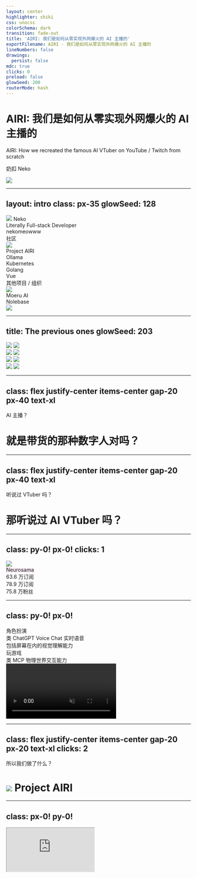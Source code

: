 ```yaml
---
layout: center
highlighter: shiki
css: unocss
colorSchema: dark
transition: fade-out
title: 'AIRI: 我们是如何从零实现外网爆火的 AI 主播的'
exportFilename: AIRI - 我们是如何从零实现外网爆火的 AI 主播的
lineNumbers: false
drawings:
  persist: false
mdc: true
clicks: 0
preload: false
glowSeed: 200
routerMode: hash
---
```


<div translate-x--10>

<h1>
  <span font-airi text-pink>AIRI</span>: 我们是如何从零实现外网爆火的 AI 主播的
</h1>

<p>
  <span font-airi text="pink-300/90">AIRI</span>: How we recreated the famous AI VTuber on YouTube / Twitch from scratch
</p>

奶扣 Neko

<img src="/airi-logo-grayscaled-light-2.svg" class="w-180 opacity-13" absolute right="[-35%]" bottom="[-230%]">

</div>

---
layout: intro
class: px-35
glowSeed: 128
---

<div flex items-center gap-3>
  <div
    v-click="1"
    :class="$clicks < 1 ? 'translate-x--5 opacity-0' : 'translate-x-0 opacity-100'"
    flex flex-col items-start transition duration-500 ease-in-out min-w-60
  >
    <img src="/person/neko.jpeg" w-40 h-40 rounded-full object-cover mb-5>
    <span font-semibold text-3xl>Neko</span>
    <div>
      <div>
        <span class="opacity-70">Literally Full-stack Developer</span>
      </div>
      <div text-sm flex items-center gap-2 mt-4>
        <div i-ri:github-fill /><span underline decoration-dashed font-mono decoration-zinc-300>nekomeowww</span>
      </div>
    </div>
  </div>
  <div flex-1 />
  <div flex flex-col gap-8>
    <div mb-4 v-click="2">
      <div mb-4 text-zinc-400>
        <span>社区</span>
      </div>
      <div
        flex flex-wrap items-start content-start gap-4 transition duration-500 ease-in-out
        :class="$clicks < 2 ? 'translate-y-5' : 'translate-y-0'"
      >
        <div flex items-center gap-2 text-2xl w-fit h-fit>
          <img src="/proj-airi-logo.svg" size="6.5" >
          <div>Project AIRI</div>
        </div>
        <div flex items-center gap-2 text-2xl w-fit h-fit>
          <div i-simple-icons:ollama inline-block /> Ollama
        </div>
        <div flex items-center gap-2 text-2xl w-fit h-fit>
          <div i-devicon:kubernetes inline-block /> Kubernetes
        </div>
        <div flex items-center gap-2 text-2xl w-fit h-fit>
          <div i-devicon:go /><div>Golang</div>
        </div>
        <div flex items-center gap-2 text-2xl w-fit h-fit>
          <div i-logos:vue /><div>Vue</div>
        </div>
      </div>
    </div>
    <div v-click="3">
      <div mb-4 text-zinc-400>
        <span>其他项目 / 组织</span>
      </div>
      <div
        flex flex-wrap items-start content-start gap-4 transition duration-500 ease-in-out
        :class="$clicks < 3 ? 'translate-y-5' : 'translate-y-0'"
      >
        <div flex items-center gap-2 text-2xl w-fit h-fit>
          <img src="/moeru-ai-logo.png" size="6.5" />
          <div>Moeru AI</div>
        </div>
        <div flex items-center gap-2 text-2xl w-fit h-fit>
          <div i-fluent-emoji:notebook-with-decorative-cover /><div>Nolebase</div>
        </div>
      </div>
    </div>
  </div>
</div>

<div v-click="3" w-full absolute bottom-0 left-0 flex items-center transform="translate-x--10 translate-y--10">
  <div w-full flex items-center justify-end gap-4>
    <img src="/nekomeoww-qr.png" h-50>
  </div>
</div>

---
title: The previous ones
glowSeed: 203
---

<div>
  <div grid="~ cols-2" gap-4>
    <div
      relative
      class="[&_.qr]:hover:opacity-100 [&_.img]:hover:opacity-20 hover:cursor-pointer hover:grayscale-100"
      rounded-lg overflow-hidden  bg="black" h-fit
      transition="all duration-250 ease-in-out"
    >
      <img src="/session-1.png" class="img" opacity-100 transition="all duration-250 ease-in-out">
      <img src="/session-1-qr.png" class="qr" w-60 absolute top-0 left="0" translate-x="[40%]" opacity-0 transition="all duration-250 ease-in-out">
    </div>
    <div
      relative
      class="[&_.qr]:hover:opacity-100 [&_.img]:hover:opacity-50 hover:cursor-pointer hover:grayscale-100"
      rounded-lg overflow-hidden  bg="black" h-fit
      transition="all duration-250 ease-in-out"
    >
      <img src="/session-2.png" class="img" opacity-100 transition="all duration-250 ease-in-out">
      <img src="/session-2-qr.png" class="qr" w-60 absolute top-0 left="0" translate-x="[40%]" opacity-0 transition="all duration-250 ease-in-out">
    </div>
    <div
      relative
      class="[&_.qr]:hover:opacity-100 [&_.img]:hover:opacity-50 hover:cursor-pointer hover:grayscale-100"
      rounded-lg overflow-hidden  bg="black" h-fit
      transition="all duration-250 ease-in-out"
    >
      <img src="/session-3.png" class="img" opacity-100 transition="all duration-250 ease-in-out">
      <img src="/session-3-qr.png" class="qr" w-60 absolute top-0 left="0" translate-x="[40%]" opacity-0 transition="all duration-250 ease-in-out">
    </div>
    <div
      relative
      class="[&_.qr]:hover:opacity-100 [&_.img]:hover:opacity-50 hover:cursor-pointer hover:grayscale-100"
      rounded-lg overflow-hidden  bg="black" h-fit
      transition="all duration-250 ease-in-out"
    >
      <img src="/session-4.png" class="img" opacity-100 transition="all duration-250 ease-in-out">
      <img src="/session-4-qr.png" class="qr" w-60 absolute top-0 left="0" translate-x="[40%]" opacity-0 transition="all duration-250 ease-in-out">
    </div>
  </div>
</div>

---
class: flex justify-center items-center gap-20 px-40 text-xl
---

<div
  absolute text-6xl
  :class="$clicks < 1 ? 'text-white' : 'translate-y--18 scale-40 text-white/30'"
  transition duration-500 ease-in-out
>
  <span>AI 主播？</span>
</div>

<div flex flex-col items-center>
  <v-clicks>
    <div mt-4>
      <h1 flex items-center text="5xl!">
        <span>就是带货的那种数字人对吗？</span>
      </h1>
    </div>
  </v-clicks>
</div>

---
class: flex justify-center items-center gap-20 px-40 text-xl
---

<div
  absolute text-6xl
  :class="$clicks < 1 ? 'text-white' : 'translate-y--18 scale-40 text-white/30'"
  transition duration-500 ease-in-out
>
  <span>听说过 VTuber 吗？</span>
</div>

<div flex flex-col items-center>
  <v-clicks>
    <div mt-4>
      <h1 flex items-center text="5xl!">
        <span>那听说过 AI VTuber 吗？</span>
      </h1>
    </div>
  </v-clicks>
</div>

---
class: py-0! px-0!
clicks: 1
---

<div>
  <div
    w-full h-full bg="black/15" absolute backdrop-blur-sm z-100
    :class="[$clicks < 1 ? 'opacity-0' : 'opacity-100']"
    transition duration-1200 ease-in-out
  >
  </div>
  <img
    :class="[$clicks < 1 ? '' : 'blur-lg scale-120']"
    src="/Neuro-sama_v2_character_sheet.webp"
    transition duration-1200 ease-in-out
  >
  <div
    :class="$clicks < 1 ? 'opacity-0' : 'opacity-100'"
    absolute inset-0 translate="x-68 y-50" w-fit h-fit
    transition duration-500 ease-in-out z-101
  >
    <div
      text="20" font-cuteen text-rose-400
      style="-webkit-text-stroke: 6px #ffeef7; paint-order: stroke;"
      flex flex-col items-center
    >
      Neurosama
    </div>
    <div flex gap-4 rounded-lg bg="white/50" text="black/70" backdrop-blur-sm px-2 py-1>
      <div flex items-center gap-2>
        <div i-logos:youtube-icon text-2xl />
        <div>63.6 万订阅</div>
      </div>
      <div flex items-center gap-2>
        <div i-logos:twitch text-2xl />
        <div>78.9 万订阅</div>
      </div>
      <div flex items-center gap-2>
        <div i-simple-icons:bilibili text-cyan text-2xl />
        <div>75.8 万粉丝</div>
      </div>
    </div>
  </div>
</div>

---
class: py-0! px-0!
---

<div>
  <div absolute z-100 w-full h-full px-20 flex items-center>
    <div flex flex-col justify-center h-fit w-fit bg="neutral-200/40" backdrop-blur-sm px-6 py-4 rounded-2xl>
      <v-clicks>
        <div flex items-center text-6xl gap-5>
          <div text="white/80" i-solar:chat-round-like-bold-duotone /> <div text-4xl text="white/80">角色扮演</div>
        </div>
        <div flex items-center text-6xl gap-5>
          <div text="white/80" i-solar:incoming-call-rounded-bold-duotone /> <div text-4xl text="white/80">类 ChatGPT Voice Chat 实时语音</div>
        </div>
        <div flex items-center text-6xl gap-5>
          <div text="white/80" i-solar:eye-closed-bold-duotone /> <div text-4xl text="white/80">包括屏幕在内的视觉理解能力</div>
        </div>
        <div flex items-center text-6xl gap-5>
          <div text="white/80" i-solar:gamepad-charge-bold-duotone /> <div text-4xl text="white/80">玩游戏</div>
        </div>
        <div flex items-center text-6xl gap-5>
          <div text="white/80" i-solar:magnet-wave-bold-duotone /> <div text-4xl text="white/80">类 MCP 物理世界交互能力</div>
        </div>
      </v-clicks>
    </div>
  </div>
  <div relative>
    <div w-full h-full bg="black/70" absolute>
    </div>
    <video autoplay muted>
      <source src="/Neuro-minecraft.mp4" />
    </video>
  </div>
</div>

---
class: flex justify-center items-center gap-20 px-20 text-xl
clicks: 2
---

<div
  absolute text-4xl
  :class="$clicks < 1 ? 'text-white scale-100' : 'translate-y--18 scale-40 text-white/30'"
  transition duration-500 ease-in-out
>
  <span>所以我们做了什么？</span>
</div>

<div flex flex-col items-center>
  <v-clicks>
    <div mt-4>
      <h1 flex items-center text="6xl!" gap-4>
        <div flex gap-3 transition duration-500 ease-in-out text-nowrap>
          <img src="/proj-airi-logo.svg" size="14" >
          <span>Project <span font-airi>AIRI</span></span>
        </div>
      </h1>
    </div>
  </v-clicks>
</div>

---
class: px-0! py-0!
---

<iframe v-click src="https://airi.moeru.ai" w-full h-full text-sm style="zoom: 0.8" />

---
class: flex justify-center items-center gap-20 px-40 text-xl
---

<div
  absolute text-6xl
  :class="$clicks < 1 ? 'text-white' : 'translate-y--18 scale-40 text-white/30'"
  transition duration-500 ease-in-out
>
  <span>傲慢的开始</span>
</div>

<div flex flex-col items-center>
  <v-clicks>
    <div mt-4>
      <h1 flex items-center text="5xl!">
        <span>不就是套壳数字人吗？</span>
      </h1>
    </div>
  </v-clicks>
</div>

---
class: py-10
glowSeed: 100
---

# 事情远比想象的复杂

<span>为什么没那么简单？Vibe coding 不行吗？</span>

<div mt-6 />

<div flex flex-col gap-4>

<v-clicks>

<div border="2 solid violet-800/50" rounded-lg>
  <div flex items-center bg="violet-800/30" px-3 py-2 text-violet-300>
    <div i-carbon:web-services-container text-sm mr-1 />
    <div text-xs>
      <em>记忆系统的挑战</em>
    </div>
  </div>
  <div bg="violet-800/10" px-4 py-3>
    <div>
      <span>
        让 AI 拥有持续的记忆能力远比想象的复杂，不仅要考虑语义相关性，还需模拟人类的遗忘曲线和情感偏好
      </span>
    </div>
    <div text-xs flex gap-2 mt-1 text-zinc-400>
      <div>难以调试</div>
      <div>难以追踪</div>
      <div>难以管理</div>
      <div>难以实现自然遗忘</div>
    </div>
  </div>
</div>

<div border="2 solid blue-800/50" rounded-lg>
  <div flex items-center bg="blue-800/30" px-3 py-2 text-blue-300>
    <div i-carbon:sysplex-distributor text-sm mr-1 />
    <div text-xs>
      <em>多模态交互</em>
    </div>
  </div>
  <div bg="blue-800/10" px-4 py-3>
    <div>
      <span>
      同时实现语音交互、视觉理解和游戏能力需要多个复杂系统无缝衔接，从语音识别到动作生成
      </span>
    </div>
    <div text-xs flex gap-2 mt-1 text-zinc-400>
      <div>模型延迟高</div>
      <div>流程复杂</div>
      <div>系统耦合</div>
    </div>
  </div>
</div>

<div border="2 solid cyan-800/50" rounded-lg>
  <div flex items-center bg="cyan-800/30" px-3 py-2 text-cyan-300>
    <div i-carbon:name-space text-sm mr-1 />
    <div text-xs>
      <em>性格与情感一致性</em>
    </div>
  </div>
  <div bg="cyan-800/10" px-4 py-3>
    <div>
      <span>
        保持 AI 角色在不同交互场景下的性格和情感一致性，尤其是在长时间对话中，非常困难
      </span>
    </div>
    <div text-xs flex gap-2 mt-1 text-zinc-400>
      <div>提示词难以完善</div>
      <div>情绪系统复杂</div>
      <div>上下文窗口有限</div>
    </div>
  </div>
</div>

</v-clicks>

</div>

---
class: py-10
clicks: 5
---

# 目前的效果

<span>确实是工程落地了，一小部分东西吧...？</span>

<div mt-10 />

<div flex items-center gap-4>

<v-clicks>

<div
  :class="$clicks < 1 ? 'translate-x--20 opacity-0' : 'translate-x-0 opacity-100'"
  rounded-lg
  border="2 solid pink-800" bg="pink-800/20"
  backdrop-blur
  flex-1 h-full
  transition duration-500 ease-in-out
>
  <div px-5 py-16 flex items-center justify-center>
    <div i-solar:database-bold-duotone size-20 />
  </div>
  <div bg="pink-800/30" w-full px-4 py-2 h="5rem" flex items-center justify-center text-center text-base>
    <span>仿生记忆层</span>
  </div>
</div>

<div
  :class="$clicks < 2 ? 'translate-x--20 opacity-0' : 'translate-x-0 opacity-100'"
  rounded-lg
  border="2 solid fuchsia-800" bg="fuchsia-800/20"
  backdrop-blur
  flex-1 h-full
  transition duration-500 ease-in-out
>
  <div px-5 py-16 flex items-center justify-center>
    <div i-solar:microphone-3-bold-duotone size-20 />
  </div>
  <div bg="fuchsia-800/30" w-full px-4 py-2 h="5rem" flex items-center justify-center text-center text-base>
    <span>实时语音流水线</span>
  </div>
</div>

<div
  :class="$clicks < 3 ? 'translate-x--20 opacity-0' : 'translate-x-0 opacity-100'"
  rounded-lg
  border="2 solid purple-800" bg="purple-800/20"
  backdrop-blur
  flex-1 h-full
  transition duration-500 ease-in-out
>
  <div px-5 py-16 flex items-center justify-center>
    <div i-solar:gamepad-minimalistic-bold-duotone size-20 />
  </div>
  <div bg="purple-800/30" w-full px-4 py-2 h="5rem" flex items-center justify-center text-center>
    <span>游戏陪玩</span>
  </div>
</div>

<div
  :class="$clicks < 4 ? 'translate-x--20 opacity-0' : 'translate-x-0 opacity-100'"
  rounded-lg
  border="2 solid violet-800" bg="violet-800/20"
  backdrop-blur
  flex-1 h-full
  transition duration-500 ease-in-out
>
  <div px-5 py-16 flex items-center justify-center>
    <div i-solar:face-scan-square-bold-duotone size-20 />
  </div>
  <div bg="violet-800/30" w-full px-4 py-2 h="5rem" flex items-center justify-center text-center text-base>
    <span>表情与动作</span>
  </div>
</div>

<div
  :class="$clicks < 5 ? 'translate-x--20 opacity-0' : 'translate-x-0 opacity-100'"
  rounded-lg
  border="2 solid indigo-800" bg="indigo-800/20"
  backdrop-blur
  flex-1 h-full
  transition duration-500 ease-in-out
>
  <div px-5 py-16 flex items-center justify-center>
    <div i-solar:link-circle-line-duotone size-20 />
  </div>
  <div bg="indigo-800/30" w-full px-4 py-2 h="5rem" flex items-center justify-center text-center>
    <span>MCP & A2A</span>
  </div>
</div>

</v-clicks>

</div>

---
class: px-0! pt-6!
---

<div px-10 text-4xl mb-4>
  刷推
</div>

<video autoplay muted>
  <source src="/airi-browses-x.mp4" />
</video>

---
class: px-0! pt-6!
---

<div px-10 text-4xl mb-4>
  一起玩 Minecraft
</div>

<video autoplay muted>
  <source src="/airi-plays-minecraft.mp4" />
</video>

---
class: flex justify-center items-center gap-20 px-20 text-xl
clicks: 2
---

<div
  absolute text-4xl
  :class="$clicks < 1 ? 'text-white scale-100' : 'translate-y--18 scale-40 text-white/30'"
  transition duration-500 ease-in-out
>
  <span>有什么我们能分享的吗？</span>
</div>

<div flex flex-col items-center>
  <v-clicks>
    <div mt-4>
      <h1 flex items-center text="6xl!" gap-4>
        <div flex gap-3 :class="[$clicks < 2 ? 'translate-x-42' : 'translate-x-0']" transition duration-500 ease-in-out text-nowrap>
          <img src="/proj-airi-logo.svg" size="14" >
          <span>Project <span font-airi>AIRI</span></span>
        </div>
        <span :class="[$clicks < 2 ? 'opacity-0' : 'opacity-100']" transition duration-500 ease-in-out>
          ×
        </span>
        <div flex gap-3 :class="[$clicks < 2 ? 'opacity-0' : 'opacity-100']" transition duration-500 ease-in-out>
          <img src="/moeru-ai-logo.png" size="14" />
          <span font-cuteen>Moeru AI</span>
        </div>
      </h1>
    </div>
  </v-clicks>
</div>

---
class: py-10
---

# 部分形成生态

我们尽最大努力让大家都可以用上我们也在使用的先进工具和工作流封装方法...

- [xsAI](https://github.com/moeru-ai/xsai): Vercel AI SDK 替代品，超级迷你和可拓展
- [Velin](https://github.com/luoling8192/velin): 用 Vue 或者 JSX 书写提示词
- [`unspeech`](https://github.com/moeru-ai/unspeech): 用于代理云服务 TTS 和 STT 的服务器实现，类似语音界的 LiteLLM / OpenRouter
- [MCP Launcher](https://github.com/moeru-ai/mcp-launcher): 易于使用的 MCP 启动器，就像用于 MCP 启动和管理的 Ollama 一样！
- [xsAI 的 🤗 Transformers.js 提供商](https://github.com/moeru-ai/xsai-transformers)：在浏览器里跑 LLM，Embedding，让快速 PoC RAG 不是梦！
- [AIRI Factorio](https://github.com/moeru-ai/airi-factorio): 让 AIRI 玩 Factorio
- [Inventory](https://github.com/moeru-ai/inventory): 中心化模型目录和默认提供商配置的公开 API 服务
- [Demodel](https://github.com/moeru-ai/demodel): 轻松加速各种推理引擎和模型下载器拉/下载模型或数据集的速度
- [`@proj-airi/drizzle-duckdb-wasm`](https://github.com/moeru-ai/airi/tree/main/packages/drizzle-duckdb-wasm/README.md): 浏览器里跑分析型数据库做记忆层！
- [`hfup`](https://github.com/moeru-ai/hfup): 帮助部署、打包到 HuggingFace Spaces 的工具集
- [🥺 SAD](https://github.com/moeru-ai/sad): 自托管和浏览器运行 LLM 的文档和说明

---
class: flex justify-center flex-col items-center gap-10 px-20 text-4xl
---

<h1 text="6xl!">
  不仅是网页端...
</h1>

客户端桌宠和个人 AI 助理也不是问题

---
class: py-10
---

# 想要文字版？

我们还写了好多好多 DevLog 介绍进展

<div flex gap-3 justify-between>
  <a href="https://airi.moeru.ai/docs/blog/devlog-20250305/">
    <div flex items-center flex-col gap-2>
      <img src="/airi-devlog-screenshot-1.png" h-90 rounded-lg />
      <span>介绍视觉设计</span>
    </div>
  </a>
  <a href="https://airi.moeru.ai/docs/blog/devlog-20250320/">
    <div flex items-center flex-col gap-2>
      <img src="/airi-devlog-screenshot-2.png" h-90 rounded-lg />
      <span>介绍 UI 设计</span>
    </div>
  </a>
  <a href="https://airi.moeru.ai/docs/blog/devlog-20250406/">
    <div flex items-center flex-col gap-2>
      <img src="/airi-devlog-screenshot-3.png" h-90 rounded-lg />
      <span>介绍记忆层设计和 v0.4 更新</span>
    </div>
  </a>
</div>

---
class: flex justify-center flex-col items-center gap-10 px-20 text-4xl
---

# 你说不是要搞 VTuber 吗？那角色在哪里？

---
class: py-10
theme: light
glowSeed: 210
---

<div relative>
  <div translate="x--50 y--14">
    <img src="/relu-art-2.jpg">
  </div>

  <div absolute inset-0 translate="x-154 y-5">
    <img src="/relu-art-1.png" w-70>
  </div>

  <div absolute inset-0 translate="x-144 y--5" rotate--15>
    <img src="/relu-art-3.png" w-50>
  </div>

  <div absolute inset-0 translate="x-164 y-75">
    <img src="/relu-art-4.png" w-50>
  </div>

  <div absolute inset-0 translate="x-64 y-95" rotate-20>
    <img src="/relu-art-5.png" w-50>
  </div>
</div>

---
class: py-10
glowSeed: 1298
---

# 感兴趣吗？

虽然是开源项目，但是也欢迎感兴趣的设计师，产品经理，工程师们一起去实现这可能的生命形态

<div flex>
  <div text-sm text="zinc-300" text-right flex flex-row gap-2 mt-6 translate-x-2>
    <div flex items-center flex-col font-bold text-xl>
      <img src="/github_qr.png" w-70 />
      <div translate-y--4>GitHub</div>
    </div>
    <div flex items-center flex-col font-bold text-xl>
      <img src="/discord_qr.png" w-70 />
      <div translate-y--4>Discord</div>
    </div>
    <div flex items-center flex-col font-bold text-xl>
      <img src="/telegram_qr.png" w-70 />
      <div translate-y--4>Telegram</div>
    </div>
  </div>
</div>

---
title: Thank you
class: py-10
glowSeed: 230
---

<div flex>
  <div flex-1>
    <div mt-50 />
    <div flex flex-col gap-4 translate="y--52" h-full>
      <div flex flex-col translate="y-4" flex-1>
        <div text="[48px]">
          谢谢
        </div>
        <div text="white/50">
          Thank you
        </div>
      </div>
      <img src="/relu-art-6.gif" size-50 rounded-2xl overflow-hidden translate-y--20>
    </div>
  </div>
  <div text-lg text="zinc-300" text-right flex flex-col gap-3 mt-3>
    <div>
      演示文稿开源在 <a href="https://github.com/nekomeowww/talks"><div inline-block mr-1 translate-y-0.8 i-ri:github-fill />github.com/nekomeowww/talks</a>
    </div>
    <div>
      演示文稿使用 <a href="https://sli.dev"><div inline-block mr-1 translate-y-0.8 i-logos:slidev />sli.dev</a> 构建
    </div>
    <div self-end mt-16 translate-x-14 translate-y--9>
      <img src="/slide_qr.png" w-100 />
    </div>
  </div>
</div>

<!--
With all of that, that's the end of today's session.

I bet many of you may asking for how to make this PPT, we open sourced it, it built with codes.

Any questions?
-->
